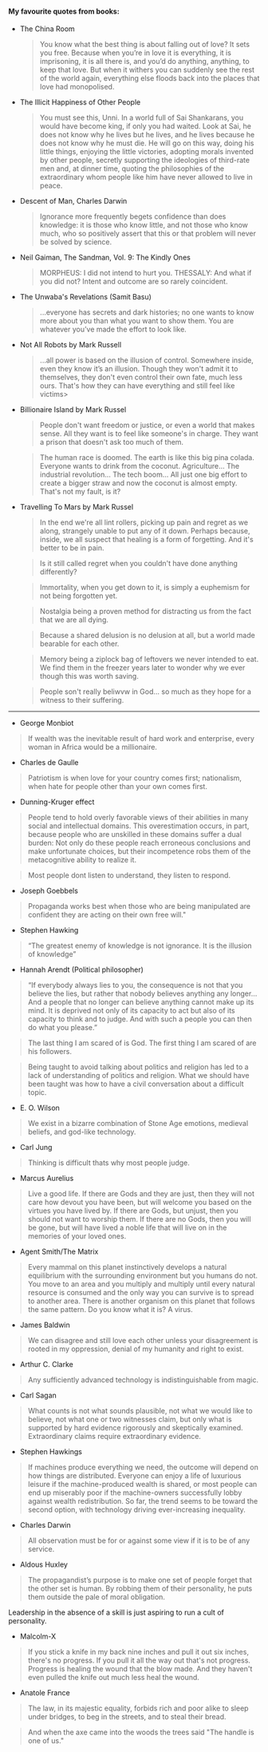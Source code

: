 #### My favourite quotes from books:

- The China Room
  > You know what the best thing is about falling out of love? It sets you free. Because when you’re in love it is everything, it is imprisoning, it is all there is, and you’d do anything, anything, to keep that love. But when it withers you can suddenly see the rest of the world again, everything else floods back into the places that love had monopolised.

- The Illicit Happiness of Other People
  > You must see this, Unni. In a world full of Sai Shankarans, you would have become king, if only you had waited. Look at Sai, he does not know why he lives but he lives, and he lives because he does not know why he must die. He will go on this way, doing his little things, enjoying the little victories, adopting morals invented by other people, secretly supporting the ideologies of third-rate men and, at dinner time, quoting the philosophies of the extraordinary whom people like him have never allowed to live in peace.

- Descent of Man, Charles Darwin
  > Ignorance more frequently begets confidence than does knowledge: it is those who know little, and not those who know much, who so positively assert that this or that problem will never be solved by science.


- Neil Gaiman, The Sandman, Vol. 9: The Kindly Ones
  > MORPHEUS: I did not intend to hurt you.
  > THESSALY: And what if you did not? Intent and outcome are so rarely coincident.

- The Unwaba's Revelations (Samit Basu)
  > ...everyone has secrets and dark histories; no one wants to know more about you than what you want to show them. You are whatever you’ve made the effort to look like.



- Not All Robots by Mark Russell
  > ...all power is based on the illusion of control. Somewhere inside, even they know it’s an illusion.
  > Though they won't admit it to themselves, they don't even control their own fate, much less ours.
  > That's how they can have everything and still feel like victims>


- Billionaire Island by Mark Russel

  > People don't want freedom or justice, or even a world that makes sense. All they want is to feel like someone's in charge. They want a prison that doesn't ask too much of them.

  >The human race is doomed. The earth is like this big pina colada. Everyone wants to drink from the coconut. Agriculture... The industrial revolution... The tech boom... All just one big effort to create a bigger straw and now the coconut is almost empty. That's not my fault, is it?


- Travelling To Mars by Mark Russel

  > In the end we're all lint rollers, picking up pain and regret as we along, strangely unable to put any of it down. Perhaps because, inside, we all suspect that healing is a form of forgetting. And it's better to be in pain.

  > Is it still called regret when you couldn't have done anything differently?

  > Immortality, when you get down to it, is simply a euphemism for not being forgotten yet.

  > Nostalgia being a proven method for distracting us from the fact that we are all dying.

  > Because a shared delusion is no delusion at all, but a world made bearable for each other.

  > Memory being a ziplock bag of leftovers we never intended to eat. We find them in the freezer years later to wonder why we ever though this was worth saving.

  > People son't really beliwvw in God... so much as they hope for a witness to their suffering.

---

- George Monbiot
> If wealth was the inevitable result of hard work and enterprise, every woman in Africa would be a millionaire.

- Charles de Gaulle
> Patriotism is when love for your country comes first; nationalism, when hate for people other than your own comes first.

- Dunning-Kruger effect
> People tend to hold overly favorable views of their abilities in many social and intellectual domains. This overestimation occurs, in part, because people who are unskilled in these domains suffer a dual burden: Not only do these people reach erroneous conclusions and make unfortunate choices, but their incompetence robs them of the metacognitive ability to realize it.

> Most people dont listen to understand, they listen to respond.

- Joseph Goebbels 
> Propaganda works best when those who are being manipulated are confident they are acting on their own free will."

- Stephen Hawking
>  “The greatest enemy of knowledge is not ignorance. It is the illusion of knowledge”

- Hannah Arendt (Political philosopher)
 > “If everybody always lies to you, the consequence is not that you believe the lies, but rather that nobody believes anything any longer… And a people that no longer can believe anything cannot make up its mind. It is deprived not only of its capacity to act but also of its capacity to think and to judge. And with such a people you can then do what you please.”

> The last thing I am scared of is God. The first thing I am scared of are his followers.


> Being taught to avoid talking about politics and religion has led to a lack of understanding of politics and religion. What we should have been taught was how to have a civil conversation about a difficult topic.


- E. O. Wilson
> We exist in a bizarre combination of Stone Age emotions, medieval beliefs, and god-like technology.

- Carl Jung
> Thinking is difficult thats why most people judge.

- Marcus Aurelius
> Live a good life. If there are Gods and they are just, then they will not care how devout you have been, but will welcome you based on the virtues you have lived by. If there are Gods, but unjust, then you should not want to worship them. If there are no Gods, then you will be gone, but will have lived a noble life that will live on in the memories of your loved ones.

- Agent Smith/The Matrix
> Every mammal on this planet instinctively develops a natural equilibrium with the surrounding environment but you humans do not. You move to an area and you multiply and multiply until every natural resource is consumed and the only way you can survive is to spread to another area. There is another organism on this planet that follows the same pattern. Do you know what it is? A virus.

- James Baldwin
> We can disagree and still love each other unless your disagreement is rooted in my oppression, denial of my humanity and right to exist.

- Arthur C. Clarke
> Any sufficiently advanced technology is indistinguishable from magic. 

- Carl Sagan
>What counts is not what sounds plausible, not what we would like to believe, not what one or two witnesses claim, but only what is supported by hard evidence rigorously and skeptically examined. Extraordinary claims require extraordinary evidence.

- Stephen Hawkings
>If machines produce everything we need, the outcome will depend on how things are distributed. Everyone can enjoy a life of luxurious leisure if the machine-produced wealth is shared, or most people can end up miserably poor if the machine-owners successfully lobby against wealth redistribution. So far, the trend seems to be toward the second option, with technology driving ever-increasing inequality.

- Charles Darwin
> All observation must be for or against some view if it is to be of any service.

- Aldous Huxley
> The propagandist’s purpose is to make one set of people forget that the other set is human. By robbing them of their personality, he puts them outside the pale of moral obligation.

Leadership in the absence of a skill is just aspiring to run a cult of personality.

- Malcolm-X
> If you stick a knife in my back nine inches and pull it out six inches, there's no progress. If you pull it all the way out that's not progress. Progress is healing the wound that the blow made. And they haven't even pulled the knife out much less heal the wound.

-  Anatole France
> The law, in its majestic equality, forbids rich and poor alike to sleep under bridges, to beg in the streets, and to steal their bread.

  >And when the axe came into the woods the trees said "The handle is one of us."
